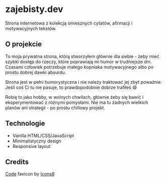 # zajebisty.dev

Strona internetowa z kolekcją śmiesznych cytatów, afirmacji i motywacyjnych tekstów. 

## O projekcie

To moja prywatna strona, którą stworzyłem głównie dla siebie - żeby mieć szybki dostęp do rzeczy, które poprawiają mi humor w trudniejsze dni. Czasami człowiek potrzebuje małego kopniaka motywacyjnego albo po prostu dobrej dawki absurdu.

Strona jest w pełni humorystyczna i nie należy traktować jej zbyt poważnie. Jeśli coś Ci tu nie pasuje, to prawdopodobnie dobrze trafiłeś 😄

Robię to jako hobby, w wolnych chwilach, głównie żeby się bawić i eksperymentować z różnymi pomysłami. Nie ma tu żadnych wielkich planów ani strategii - po prostu chillowy projekt.

## Technologie

- Vanilla HTML/CSS/JavaScript
- Minimalistyczny design
- Responsive layout

## Credits

<a target="_blank" href="https://icons8.com/icon/Z70Db3xRwIfJ/source-code">Code</a> favicon by <a target="_blank" href="https://icons8.com">Icons8</a>
